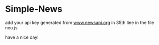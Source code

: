 # Simple-News

add your api key generated from www.newsapi.org in 35th line in the file neu.js

have a nice day!

